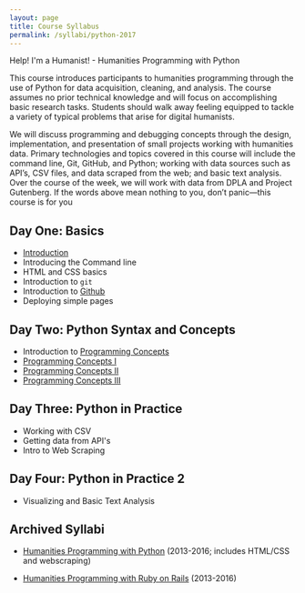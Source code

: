 ```yaml
---
layout: page
title: Course Syllabus
permalink: /syllabi/python-2017
---
```


Help! I'm a Humanist! - Humanities Programming with Python

This course introduces participants to humanities programming through the use of Python for data acquisition, cleaning, and analysis. The course assumes no prior technical knowledge and will focus on accomplishing basic research tasks. Students should walk away feeling equipped to tackle a variety of typical problems that arise for digital humanists.

We will discuss programming and debugging concepts through the design, implementation, and presentation of small projects working with humanities data. Primary technologies and topics covered in this course will include the command line, Git, GitHub, and Python; working with data sources such as API’s, CSV files, and data scraped from the web; and basic text analysis. Over the course of the week, we will work with data from DPLA and Project Gutenberg. If the words above mean nothing to you, don’t panic—this course is for you

<div class="syllabus">
  <div id="day-one">
    <h2>Day One: Basics</h2>
    <ul>
      <li><a href="{{"/assets/slides/hilt-intro.pdf" | prepend: site.baseurl }}">Introduction</a></li>
      <li>Introducing the Command line</li>
      <li>HTML and CSS basics</li>
      <li>Introduction to <code>git</code></li>
      <li>Introduction to <a href="https://github.com">Github</a></li>
      <li>Deploying simple pages</li>
    </ul>
  </div>
  <div id="day-two">
    <h2>Day Two: Python Syntax and Concepts</h2>
    <ul>
      <li>Introduction to <a href= "{{ "/assets/img/php_kitten.jpg" | prepend: site.baseurl }}">Programming Concepts</a></li>
      <li><a href="https://github.com/humanitiesprogramming/slides/blob/master/2017/python/Python%20Programming%20Concepts%20I.pptx?raw=true">Programming Concepts I</a></li>
      <li><a href="https://github.com/humanitiesprogramming/slides/blob/master/2017/python/Python%20Programming%20Concepts%20II.pptx?raw=true">Programming Concepts II</a></li>
      <li><a href="https://github.com/humanitiesprogramming/slides/blob/master/2017/python/Python%20Programming%20Concepts%20III.pptx?raw=true">Programming Concepts III</a></li>
    </ul>
  </div>
  <div id="day-three">
    <h2>Day Three: Python in Practice</h2>
    <ul>
      <li>Working with CSV</li>
      <li>Getting data from API's</li>
      <li>Intro to Web Scraping</li>
    </ul>
  </div>
  <div id="day-four">
    <h2>Day Four: Python in Practice 2</h2>
    <ul>
      <li>Visualizing and Basic Text Analysis</li>
    </ul>
  </div>

<h2>Archived Syllabi</h2>

<ul>
  <li>
    <a href="{{ "/syllabi/python-2017" | prepend: site.base_url }}">Humanities Programming with Python</a> (2013-2016; includes HTML/CSS and webscraping)
  </li>
</ul>
<ul>
  <li>
    <a href="{{ "/syllabi/rails" | prepend: site.base_url }}">Humanities Programming with Ruby on Rails</a> (2013-2016)
  </li>
</ul>
